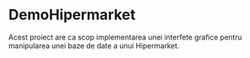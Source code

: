 # DemoHipermarket
Acest proiect are ca scop implementarea unei interfete grafice pentru manipularea unei baze de date a unui Hipermarket.
